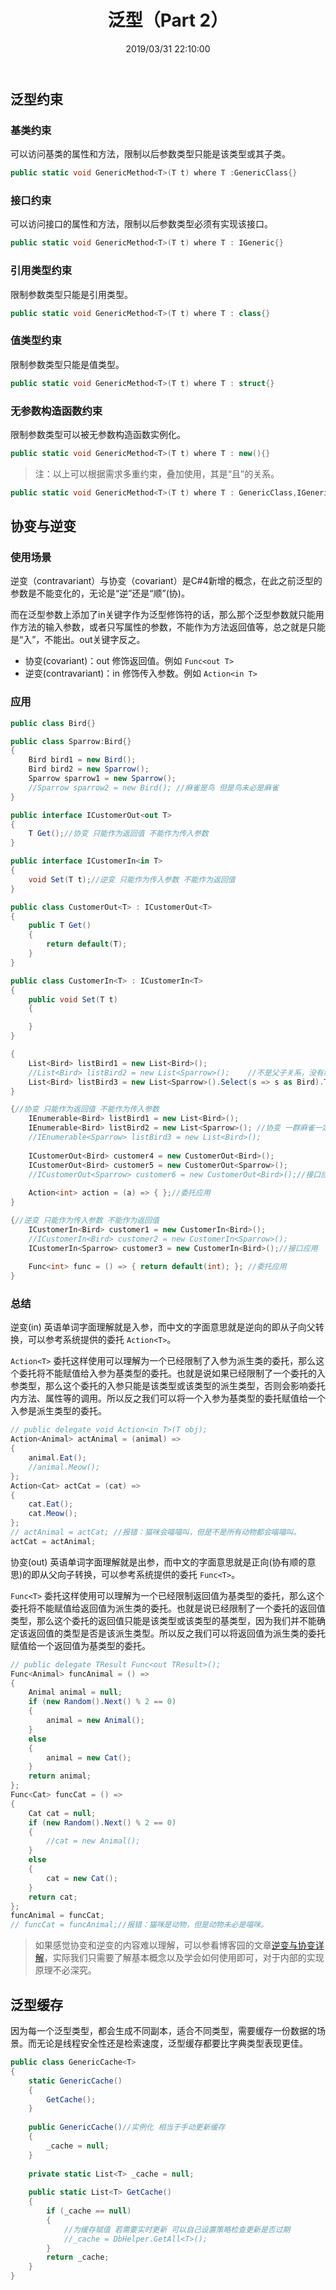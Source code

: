 ﻿---
title: "泛型（Part 2）"
date: "2019/03/31 22:10:00"
updated: "2019/07/11 11:08:56"
permalink: "generic-part-2/"
tags:
 - 泛型
categories:
 - [开发, C#]
---

## 泛型约束

### 基类约束

可以访问基类的属性和方法，限制以后参数类型只能是该类型或其子类。

```csharp
public static void GenericMethod<T>(T t) where T :GenericClass{}
```

### 接口约束

可以访问接口的属性和方法，限制以后参数类型必须有实现该接口。

```csharp
public static void GenericMethod<T>(T t) where T : IGeneric{}
```

### 引用类型约束

限制参数类型只能是引用类型。

```csharp
public static void GenericMethod<T>(T t) where T : class{}
```

### 值类型约束

限制参数类型只能是值类型。

```csharp
public static void GenericMethod<T>(T t) where T : struct{}
```

### 无参数构造函数约束

限制参数类型可以被无参数构造函数实例化。

```csharp
public static void GenericMethod<T>(T t) where T : new(){}
```

> 注：以上可以根据需求多重约束，叠加使用，其是“且”的关系。

```csharp
public static void GenericMethod<T>(T t) where T : GenericClass,IGeneric{}
```

## 协变与逆变

### 使用场景

逆变（contravariant）与协变（covariant）是C#4新增的概念，在此之前泛型的参数是不能变化的，无论是“逆”还是“顺”(协)。

而在泛型参数上添加了in关键字作为泛型修饰符的话，那么那个泛型参数就只能用作方法的输入参数，或者只写属性的参数，不能作为方法返回值等，总之就是只能是“入”，不能出。out关键字反之。

- 协变(covariant)：out 修饰返回值。例如 `Func<out T>`
- 逆变(contravariant)：in 修饰传入参数。例如 `Action<in T>`

### 应用

```csharp
public class Bird{}

public class Sparrow:Bird{}
{
    Bird bird1 = new Bird();
    Bird bird2 = new Sparrow();
    Sparrow sparrow1 = new Sparrow();
    //Sparrow sparrow2 = new Bird(); //麻雀是鸟 但是鸟未必是麻雀
}

public interface ICustomerOut<out T>
{
    T Get();//协变 只能作为返回值 不能作为传入参数
}

public interface ICustomerIn<in T>
{
    void Set(T t);//逆变 只能作为传入参数 不能作为返回值
}

public class CustomerOut<T> : ICustomerOut<T>
{
    public T Get()
    {
        return default(T);
    }
}

public class CustomerIn<T> : ICustomerIn<T>
{
    public void Set(T t)
    {

    }
}
```

```csharp
{
    List<Bird> listBird1 = new List<Bird>();
    //List<Bird> listBird2 = new List<Sparrow>();    //不是父子关系，没有继承关系
    List<Bird> listBird3 = new List<Sparrow>().Select(s => s as Bird).ToList();//一群麻雀一定是一群鸟
}

{//协变 只能作为返回值 不能作为传入参数
    IEnumerable<Bird> listBird1 = new List<Bird>();
    IEnumerable<Bird> listBird2 = new List<Sparrow>(); //协变 一群麻雀一定是一群鸟 类型转换由编译器执行
    //IEnumerable<Sparrow> listBird3 = new List<Bird>();
    
    ICustomerOut<Bird> customer4 = new CustomerOut<Bird>();
    ICustomerOut<Bird> customer5 = new CustomerOut<Sparrow>();
    //ICustomerOut<Sparrow> customer6 = new CustomerOut<Bird>();//接口应用
    
    Action<int> action = (a) => { };//委托应用
}

{//逆变 只能作为传入参数 不能作为返回值
    ICustomerIn<Bird> customer1 = new CustomerIn<Bird>();
    //ICustomerIn<Bird> customer2 = new CustomerIn<Sparrow>();
    ICustomerIn<Sparrow> customer3 = new CustomerIn<Bird>();//接口应用
    
    Func<int> func = () => { return default(int); }; //委托应用
}
```

### 总结

逆变(in) 英语单词字面理解就是入参，而中文的字面意思就是逆向的即从子向父转换，可以参考系统提供的委托 `Action<T>`。

`Action<T>` 委托这样使用可以理解为一个已经限制了入参为派生类的委托，那么这个委托将不能赋值给入参为基类型的委托。也就是说如果已经限制了一个委托的入参类型，那么这个委托的入参只能是该类型或该类型的派生类型，否则会影响委托内方法、属性等的调用。所以反之我们可以将一个入参为基类型的委托赋值给一个入参是派生类型的委托。

```csharp
// public delegate void Action<in T>(T obj);
Action<Animal> actAnimal = (animal) =>
{
    animal.Eat();
    //animal.Meow();
};
Action<Cat> actCat = (cat) =>
{
    cat.Eat();
    cat.Meow();
};
// actAnimal = actCat; //报错：猫咪会喵喵叫，但是不是所有动物都会喵喵叫。
actCat = actAnimal;
```

协变(out) 英语单词字面理解就是出参，而中文的字面意思就是正向(协有顺的意思)的即从父向子转换，可以参考系统提供的委托 `Func<T>`。

`Func<T>` 委托这样使用可以理解为一个已经限制返回值为基类型的委托，那么这个委托将不能赋值给返回值为派生类的委托。也就是说已经限制了一个委托的返回值类型，那么这个委托的返回值只能是该类型或该类型的基类型，因为我们并不能确定该返回值的类型是否是该派生类型。所以反之我们可以将返回值为派生类的委托赋值给一个返回值为基类型的委托。

```csharp
// public delegate TResult Func<out TResult>();
Func<Animal> funcAnimal = () =>
{
    Animal animal = null;
    if (new Random().Next() % 2 == 0)
    {
        animal = new Animal();
    }
    else
    {
        animal = new Cat();
    }
    return animal;
};
Func<Cat> funcCat = () =>
{
    Cat cat = null;
    if (new Random().Next() % 2 == 0)
    {
        //cat = new Animal();
    }
    else
    {
        cat = new Cat();
    }
    return cat;
};
funcAnimal = funcCat;
// funcCat = funcAnimal;//报错：猫咪是动物，但是动物未必是喵咪。
```

> 如果感觉协变和逆变的内容难以理解，可以参看博客园的文章[逆变与协变详解](http://www.cnblogs.com/lemontea/archive/2013/02/17/2915065.html)，实际我们只需要了解基本概念以及学会如何使用即可，对于内部的实现原理不必深究。

## 泛型缓存

因为每一个泛型类型，都会生成不同副本，适合不同类型，需要缓存一份数据的场景。而无论是线程安全性还是检索速度，泛型缓存都要比字典类型表现更佳。

```csharp
public class GenericCache<T>
{
    static GenericCache()
    {
        GetCache();
    }
	
    public GenericCache()//实例化 相当于手动更新缓存
    {
	    _cache = null;
    }
	
	private static List<T> _cache = null;
    
	public static List<T> GetCache()
    {
        if (_cache == null)
        {
            //为缓存赋值 若需要实时更新 可以自己设置策略检查更新是否过期
            //_cache = DbHelper.GetAll<T>();
        }
        return _cache;
    }
}
```
